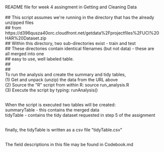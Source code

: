 ## <br>
 <br>
README file for week 4 assingment in Getting and Cleaning Data <br>
 <br>
## This script assumes we're running in the directory that has the already unzipped files <br>
## from https://d396qusza40orc.cloudfront.net/getdata%2Fprojectfiles%2FUCI%20HAR%20Dataset.zip <br>
## Within this directory, two sub-directories exist - train and test  <br>
## These directories contain identical filenames (but not data) - these are all merged into one <br>
## easy to use, well labeled table. <br>
##  <br>
##  <br>
To run the analysis and create the summary and tidy tables, <br>
(1) Get and unpack (unzip) the data from the URL above <br>
(2) Source the "R" script from within R:  source run_analysis.R <br>
(3) Execute the script by typing: runAnalysis() <br> <br>


When the script is executed two tables will be created: <br>
  summaryTable - this contains the merged data <br>
  tidyTable - contains the tidy dataset requested in step 5 of the assignment <br> <br>

finally, the tidyTable is written as a csv file "tidyTable.csv" <br> <br>

The field descriptions in this file may be found in Codebook.md <br>
